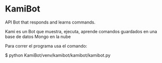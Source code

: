 # KamiBot
API Bot that responds and learns commands.

Kami es un Bot que muestra, ejecuta, aprende comandos guardados en una base de datos Mongo en la nube

Para correr el programa usa el comando:

$ python KamiBot/venv/kamibot/kamibot/kamibot.py

